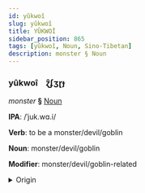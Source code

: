 ```yaml
---
id: yûkwoî
slug: yûkwoî
title: YÛKWOÎ
sidebar_position: 865
tags: [yûkwoî, Noun, Sino-Tibetan]
description: monster § Noun
---
```


### yûkwoî&emsp;<span kind="abugida">ɀ̑ʄʒɽɟ</span>

*monster* **§** [Noun](../../tags/Noun)

**IPA**: /ˈjuk.wɑ.i/

**Verb**: to be a monster/devil/goblin

**Noun**: monster/devil/goblin

**Modifier**: monster/devil/goblin-related

<details>
    <summary>Origin</summary>
    Cantonese 妖怪  jiu2 gwaai3 /jiːu̯.kʷaːi̯/<br/>
    <em>Sino-Tibetan Language Family</em>
</details>